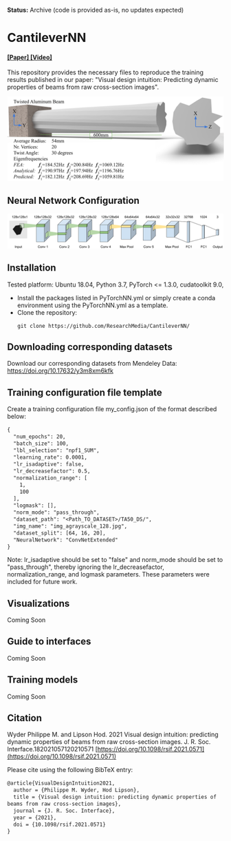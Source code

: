 **Status:** Archive (code is provided as-is, no updates expected)

# CantileverNN

#### [ [Paper] ](https://doi.org/10.1098/rsif.2021.0571) [ [Video] ](TBD)

This repository provides the necessary files to reproduce the training results published in our paper: "Visual design intuition: Predicting dynamic properties of beams from raw cross-section images".

![3D Twisted Beam with Eigenvalues from FEA, analytical solution, and Neural Network Prediction](/figures/3DTwistedBeamExplained_V2.png "3D Twisted Beam")

## Neural Network Configuration
![Neural Network Architecture Graph](/figures/ConvNetExtended.png "Convolutional Neural Network Graph")

## Installation

Tested platform: Ubuntu 18.04, Python 3.7, PyTorch <= 1.3.0, cudatoolkit 9.0, 

- Install the packages listed in PyTorchNN.yml or simply create a conda environment using the PyTorchNN.yml as a template.
- Clone the repository:
    ```
    git clone https://github.com/ResearchMedia/CantileverNN/
    ```
## Downloading corresponding datasets
Download our corresponding datasets from Mendeley Data: https://doi.org/10.17632/y3m8xm6kfk


## Training configuration file template
Create a training configuration file my_config.json of the format described below:

```
{
  "num_epochs": 20,
  "batch_size": 100, 
  "lbl_selection": "npf1_SUM",
  "learning_rate": 0.0001,
  "lr_isadaptive": false,
  "lr_decreasefactor": 0.5,
  "normalization_range": [
    1,
    100
  ],
  "logmask": [],
  "norm_mode": "pass_through",
  "dataset_path": "<Path_TO_DATASET>/TA50_DS/",
  "img_name": "img_agrayscale_128.jpg",
  "dataset_split": [64, 16, 20],
  "NeuralNetwork": "ConvNetExtended"
}
```
Note: lr_isadaptive should be set to "false" and norm_mode should be set to "pass_through", thereby ignoring the lr_decreasefactor, normalization_range, and logmask parameters. These parameters were included for future work.

## Visualizations
Coming Soon

## Guide to interfaces
Coming Soon

## Training models
Coming Soon

## Citation
Wyder Philippe M. and Lipson Hod. 2021 Visual design intuition: predicting dynamic properties of beams from raw cross-section images. J. R. Soc. Interface.182021057120210571
[https://doi.org/10.1098/rsif.2021.0571](https://doi.org/10.1098/rsif.2021.0571)

Please cite using the following BibTeX entry:
```
@article{VisualDesignIntuition2021,
  author = {Philippe M. Wyder, Hod Lipson},
  title = {Visual design intuition: predicting dynamic properties of beams from raw cross-section images},
  journal = {J. R. Soc. Interface},
  year = {2021},
  doi = {10.1098/rsif.2021.0571}
}
```
